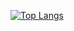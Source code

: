 [![Top Langs](https://github-readme-stats.vercel.app/api/top-langs/?username=tomas-sucena&layout=compact&theme=vue-dark&title_color=blue)](https://github.com/anuraghazra/github-readme-stats)

<!--
**tomas-sucena/tomas-sucena** is a ✨ _special_ ✨ repository because its `README.md` (this file) appears on your GitHub profile.

Here are some ideas to get you started:

- 🔭 I’m currently working on ...
- 🌱 I’m currently learning ...
- 👯 I’m looking to collaborate on ...
- 🤔 I’m looking for help with ...
- 💬 Ask me about ...
- 📫 How to reach me: ...
- 😄 Pronouns: ...
- ⚡ Fun fact: ...
-->

